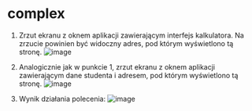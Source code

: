 # complex
1. Zrzut ekranu z oknem aplikacji zawierającym interfejs kalkulatora. Na zrzucie powinien
być widoczny adres, pod którym wyświetlono tą stronę.
![image](https://user-images.githubusercontent.com/82946460/215314332-730e3e00-f24b-45d0-97bf-db48aaefa6d8.png)

2. Analogicznie jak w punkcie 1, zrzut ekranu z oknem aplikacji zawierającym dane
studenta i adresem, pod którym wyświetlono tą stronę.
![image](https://user-images.githubusercontent.com/82946460/215314321-65562564-abcc-47cc-b9ba-4b62115ced79.png)

3. Wynik działania polecenia:
![image](https://user-images.githubusercontent.com/82946460/215314401-8dfb7d85-e002-49a5-8da6-8bc42dc2cd87.png)


